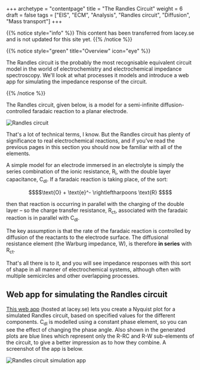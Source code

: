 +++
archetype = "contentpage"
title = "The Randles Circuit"
weight = 6
draft = false
tags = ["EIS", "ECM", "Analysis", "Randles circuit", "Diffusion", "Mass transport"]
+++

{{% notice style="info" %}}
This content has been transferred from lacey.se and is not updated for this site yet.
{{% /notice %}}

{{% notice style="green" title="Overview" icon="eye" %}}

The Randles circuit is the probably the most recognisable equivalent circuit model in the world of electrochemistry and electrochemical impedance spectroscopy. We'll look at what processes it models and introduce a web app for simulating the impedance response of the circuit.

{{% /notice %}}

The Randles circuit, given below, is a model for a semi-infinite diffusion-controlled faradaic reaction to a planar electrode.

![Randles circuit](/images/experimental-electrochemistry/eis/ec-randles.svg?height=120px)

That's a lot of technical terms, I know. But the Randles circuit has plenty of significance to real electrochemical reactions, and if you’ve read the previous pages in this section you should now be familiar with all of the elements.

A simple model for an electrode immersed in an electrolyte is simply the series combination of the ionic resistance, R<sub>i</sub>, with the double layer capacitance, C<sub>dl</sub>. If a faradaic reaction is taking place, of the sort:

```math
$$\text{O} + \text{e}^- \rightleftharpoons \text{R} $$
```

then that reaction is occurring in parallel with the charging of the double layer – so the charge transfer resistance, R<sub>ct</sub>, associated with the faradaic reaction is in parallel with C<sub>dl</sub>.

The key assumption is that the rate of the faradaic reaction is controlled by diffusion of the reactants to the electrode surface. The diffusional resistance element (the Warburg impedance, W), is therefore **in series** with R<sub>ct</sub>.

That's all there is to it, and you will see impedance responses with this sort of shape in all manner of electrochemical systems, although often with multiple semicircles and other overlapping processes.

## Web app for simulating the Randles circuit

[This web app](http://lacey.se:3838/eis/randles") (hosted at lacey.se) lets you create a Nyquist plot for a simulated Randles circuit, based on specified values for the different components. C<sub>dl</sub> is modelled using a constant phase element, so you can see the effect of changing the phase angle. Also shown in the generated plots are blue lines which represent only the R-RC and R-W sub-elements of the circuit, to give a better impression as to how they combine. A screenshot of the app is below.

![Randles circuit simulation app](/images/experimental-electrochemistry/eis/randles-app.png "Randles circuit simulation app")